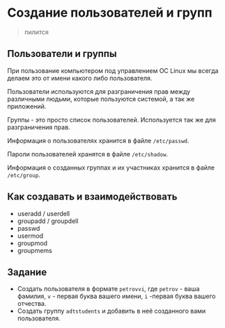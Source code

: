 # Создание пользователей и групп

> пилится

## Пользователи и группы

При пользование компьютером под управлением ОС Linux мы всегда делаем это от имени какого либо пользователя.

Пользователи используются для разграничения прав между различными людьми, которые пользуются системой, а так же приложений.

Группы - это просто список пользователей. Используется так же для разграничения прав.

Информация о пользователях хранится в файле `/etc/passwd`. 

Пароли пользователей хранятся в файле `/etc/shadow`.

Информация о созданных группах и их участниках хранится в файле `/etc/group`.

## Как создавать и взаимодействовать

* useradd / userdell
* groupadd / groupdell
* passwd
* usermod
* groupmod
* groupmems

## Задание

* Создать пользователя в формате `petrovvi`, где `petrov` - ваша фамилия, `v` - первая буква вашего имени, `i` -первая буква вашего отчества.
* Создать группу  `adtstudents` и добавить в неё созданного вами пользователя.
